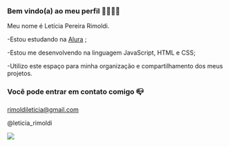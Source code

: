 ### Bem vindo(a) ao meu perfil 👩‍🎓👨‍🎓

Meu nome é Letícia Pereira Rimoldi.

-Estou estudando na [Alura](https://www.alura.com.br) ;

-Estou me desenvolvendo na linguagem JavaScript, HTML e CSS;

-Utilizo este espaço para minha organização e compartilhamento dos meus projetos.

### Você pode entrar em contato comigo 📪

rimoldileticia@gmail.com

@leticia_rimoldi

![](https://media.tenor.com/PodkbWUKl-kAAAAC/hello-mr-bean.gif)
